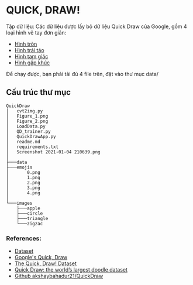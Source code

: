 # QUICK, DRAW!

Tập dữ liệu: Các dữ liệu được lấy bộ dữ liệu Quick Draw của Google, gồm 4 loại hình vẽ tay đơn giản:
- [Hình tròn](https://storage.cloud.google.com/quickdraw_dataset/full/numpy_bitmap/circle.npy)
- [Hình trái táo](https://storage.cloud.google.com/quickdraw_dataset/full/numpy_bitmap/apple.npy)
- [Hình tam giác](https://storage.cloud.google.com/quickdraw_dataset/full/numpy_bitmap/triangle.npy)
- [Hình gấp khúc](https://storage.cloud.google.com/quickdraw_dataset/full/numpy_bitmap/zigzag.npy)

Để chạy được, bạn phải tải đủ 4 file trên, đặt vào thư mục data/ 

## Cấu trúc thư mục

```shell
QuickDraw
│   cvt2img.py
│   Figure_1.png
│   Figure_2.png
│   LoadData.py
│   QD_trainer.py
│   QuickDrawApp.py
│   readme.md
│   requirements.txt
│   Screenshot 2021-01-04 210639.png
│
├───data
├───emojis
│       0.png
│       1.png
│       2.png
│       3.png
│       4.png
│
└───images
    ├───apple
    ├───circle
    ├───triangle
    └───zigzac
```

### References:
 
 - [Dataset](https://console.cloud.google.com/storage/browser/quickdraw_dataset/full/numpy_bitmap;tab=objects?pli=1&prefix=&forceOnObjectsSortingFiltering=false&pageState=(%22StorageObjectListTable%22:(%22f%22:%22%255B%255D%22)))
 - [Google's Quick, Draw](https://quickdraw.withgoogle.com/) 
 - [The Quick, Draw! Dataset](https://github.com/googlecreativelab/quickdraw-dataset)
 - [Quick Draw: the world’s largest doodle dataset](https://towardsdatascience.com/quick-draw-the-worlds-largest-doodle-dataset-823c22ffce6b)
 - [Github akshaybahadur21/QuickDraw](https://github.com/akshaybahadur21/QuickDraw)
